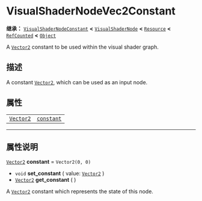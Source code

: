 <!-- ⚠ 请勿编辑本文件 ⚠ -->
<!-- 本文档使用脚本从 WeDot 引擎源码仓库生成。 -->
<!-- 生成脚本：https://github.com/WeDot-Engine/WeDot/tree/4.3/doc/tools/make_md.py； -->
<!-- 原文件：https://github.com/WeDot-Engine/WeDot/tree/4.3/doc/classes/VisualShaderNodeVec2Constant.xml。 -->

<div id="_class_visualshadernodevec2constant"></div>

# VisualShaderNodeVec2Constant

**继承：** [`VisualShaderNodeConstant`](class_visualshadernodeconstant.md) **<** [`VisualShaderNode`](class_visualshadernode.md) **<** [`Resource`](class_resource.md) **<** [`RefCounted`](class_refcounted.md) **<** [`Object`](class_object.md)

A [`Vector2`](class_vector2.md) constant to be used within the visual shader graph.

## 描述

A constant [`Vector2`](class_vector2.md), which can be used as an input node.

## 属性

|||
|:-:|:--|
| [`Vector2`](class_vector2.md) | [`constant`](class_visualshadernodevec2constant.md#class_visualshadernodevec2constant_property_constant) | ``Vector2(0, 0)`` |

<!-- rst-class:: classref-section-separator -->

---

## 属性说明

<div id="_class_visualshadernodevec2constant_property_constant"></div>

[`Vector2`](class_vector2.md) **constant** = ``Vector2(0, 0)`` <div id="class_visualshadernodevec2constant_property_constant"></div>

- `void` **set_constant** ( value: [`Vector2`](class_vector2.md) )
- [`Vector2`](class_vector2.md) **get_constant** ( )

A [`Vector2`](class_vector2.md) constant which represents the state of this node.

[^virtual]: 本方法通常需要用户覆盖才能生效。
[^const]: 本方法无副作用，不会修改该实例的任何成员变量。
[^vararg]: 本方法除了能接受在此处描述的参数外，还能够继续接受任意数量的参数。
[^constructor]: 本方法用于构造某个类型。
[^static]: 调用本方法无需实例，可直接使用类名进行调用。
[^operator]: 本方法描述的是使用本类型作为左操作数的有效运算符。
[^bitfield]: 这个值是由下列位标志构成位掩码的整数。
[^void]: 无返回值。
